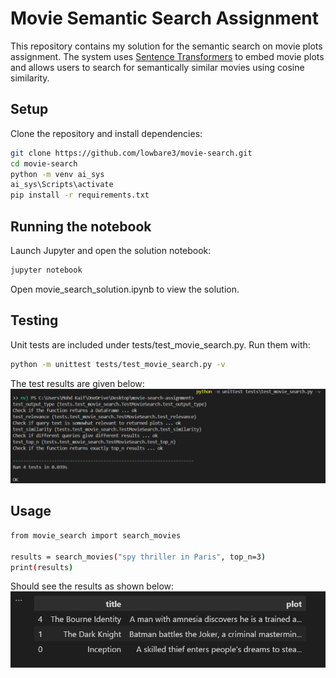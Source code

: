 # Movie Semantic Search Assignment

This repository contains my solution for the semantic search on movie plots assignment.
The system uses [Sentence Transformers](https://www.sbert.net/) to embed movie plots and allows users to search for semantically similar movies using cosine similarity.

## Setup
Clone the repository and install dependencies:
```bash
git clone https://github.com/lowbare3/movie-search.git
cd movie-search
python -m venv ai_sys
ai_sys\Scripts\activate
pip install -r requirements.txt

```
## Running the notebook
Launch Jupyter and open the solution notebook:
```bash
jupyter notebook
```
Open movie_search_solution.ipynb to view the solution.

## Testing
Unit tests are included under tests/test_movie_search.py. Run them with:
```bash
python -m unittest tests/test_movie_search.py -v
```
The test results are given below:
![Search Result](img/res.png)
## Usage
```bash
from movie_search import search_movies

results = search_movies("spy thriller in Paris", top_n=3)
print(results)
```
Should see the results as shown below:
![Search Result](img/result.png)






